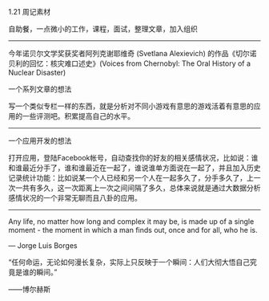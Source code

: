 1.21 周记素材

自助餐，一点微小的工作，课程，面试，整理文章，加入组织


---

今年诺贝尔文学奖获奖者阿列克谢耶维奇 (Svetlana Alexievich) 的作品《切尔诺贝利的回忆：核灾难口述史》(Voices from Chernobyl: The Oral History of a Nuclear Disaster) 


一个系列文章的想法

写一个类似专栏一样的东西，就是分析对不同小游戏有意思的游戏活着有意思的应用的一些评测吧。积累提高自己的水平。

---

一个应用开发的想法

打开应用，登陆Facebook帐号，自动查找你的好友的相关感情状况，比如说：谁和谁最近分手了，谁和谁最近在一起了，谁说谁单方面说在一起了，并且加入历史记录统计功能：比如说某一个人已经和另一个人在一起多久了，分手多久了，上一次一共有多久，这一次距离上一次之间间隔了多久，总体来说就是通过大数据分析感情状况的一个非常无聊而且八卦的应用。

---

Any life, no matter how long and complex it may be, is made up of a single moment - the moment in which a man finds out, once and for all, who he is.

― Jorge Luis Borges

“任何命运，无论如何漫长复杂，实际上只反映于一个瞬间：人们大彻大悟自己究竟是谁的瞬间。”

——博尔赫斯

